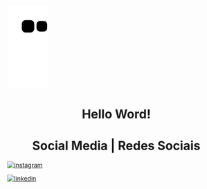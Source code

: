 ![Snake animation](https://github.com/Amandasfs/Amandasfs/blob/output/github-contribution-grid-snake.svg)

<h1 align="center"> Hello Word! </h1>




<h1 align="center"> Social Media | Redes Sociais </h1>

<a href="https://www.instagram.com/amandsfs/">![instagram](https://user-images.githubusercontent.com/79655661/228024127-82ee8413-141e-4a68-bdeb-472917023989.png)</a>

  
 <a href="https://www.linkedin.com/in/amanda-freitas-santos/">![linkedin](https://user-images.githubusercontent.com/79655661/228024208-1a071433-dc4b-45f1-8bad-c90187b08b9e.png)</a>

 
